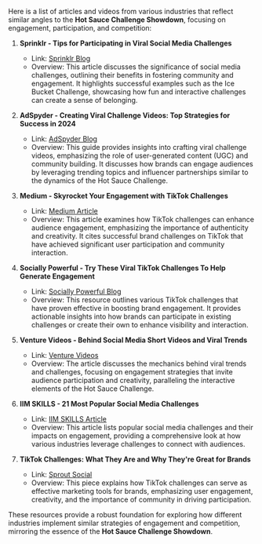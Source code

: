Here is a list of articles and videos from various industries that reflect similar angles to the **Hot Sauce Challenge Showdown**, focusing on engagement, participation, and competition:

1. **Sprinklr - Tips for Participating in Viral Social Media Challenges**
   - Link: [Sprinklr Blog](https://www.sprinklr.com/blog/social-media-challenges/)
   - Overview: This article discusses the significance of social media challenges, outlining their benefits in fostering community and engagement. It highlights successful examples such as the Ice Bucket Challenge, showcasing how fun and interactive challenges can create a sense of belonging.

2. **AdSpyder - Creating Viral Challenge Videos: Top Strategies for Success in 2024**
   - Link: [AdSpyder Blog](https://adspyder.io/creating-viral-challenge-videos-and-trends/)
   - Overview: This guide provides insights into crafting viral challenge videos, emphasizing the role of user-generated content (UGC) and community building. It discusses how brands can engage audiences by leveraging trending topics and influencer partnerships similar to the dynamics of the Hot Sauce Challenge.

3. **Medium - Skyrocket Your Engagement with TikTok Challenges**
   - Link: [Medium Article](https://medium.com/@contentcraftershq/skyrocket-your-engagement-with-tiktok-challenges-d16f3031a41e)
   - Overview: This article examines how TikTok challenges can enhance audience engagement, emphasizing the importance of authenticity and creativity. It cites successful brand challenges on TikTok that have achieved significant user participation and community interaction.

4. **Socially Powerful - Try These Viral TikTok Challenges To Help Generate Engagement**
   - Link: [Socially Powerful Blog](https://sociallypowerful.com/post/viral-tiktok-challenges)
   - Overview: This resource outlines various TikTok challenges that have proven effective in boosting brand engagement. It provides actionable insights into how brands can participate in existing challenges or create their own to enhance visibility and interaction.

5. **Venture Videos - Behind Social Media Short Videos and Viral Trends**
   - Link: [Venture Videos](https://www.venturevideos.com/insight/behind-social-media-short-videos-and-viral-trends)
   - Overview: The article discusses the mechanics behind viral trends and challenges, focusing on engagement strategies that invite audience participation and creativity, paralleling the interactive elements of the Hot Sauce Challenge.

6. **IIM SKILLS - 21 Most Popular Social Media Challenges**
   - Link: [IIM SKILLS Article](https://iimskills.com/21-most-popular-social-media-challenges/)
   - Overview: This article lists popular social media challenges and their impacts on engagement, providing a comprehensive look at how various industries leverage challenges to connect with audiences.

7. **TikTok Challenges: What They Are and Why They're Great for Brands**
   - Link: [Sprout Social](https://sproutsocial.com/insights/tiktok-challenges/)
   - Overview: This piece explains how TikTok challenges can serve as effective marketing tools for brands, emphasizing user engagement, creativity, and the importance of community in driving participation.

These resources provide a robust foundation for exploring how different industries implement similar strategies of engagement and competition, mirroring the essence of the **Hot Sauce Challenge Showdown**.